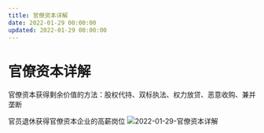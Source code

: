 ```yaml
---
title: 官僚资本详解
date: 2022-01-29 00:00:00
updated: 2022-01-29 00:00:00
---
```


# 官僚资本详解

官僚资本获得剩余价值的方法：股权代持、双标执法、权力放贷、恶意收购、兼并垄断

官员退休获得官僚资本企业的高薪岗位
![2022-01-29-官僚资本详解](assets/2022-01-29-官僚资本详解.jpeg)

